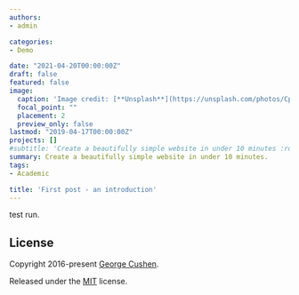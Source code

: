 ```yaml
---
authors:
- admin

categories:
- Demo

date: "2021-04-20T00:00:00Z"
draft: false
featured: false
image:
  caption: 'Image credit: [**Unsplash**](https://unsplash.com/photos/CpkOjOcXdUY)'
  focal_point: ""
  placement: 2
  preview_only: false
lastmod: "2019-04-17T00:00:00Z"
projects: []
#subtitle: 'Create a beautifully simple website in under 10 minutes :rocket:'
summary: Create a beautifully simple website in under 10 minutes.
tags:
- Academic

title: 'First post - an introduction'
---
```


test run. 


## License

Copyright 2016-present [George Cushen](https://georgecushen.com).

Released under the [MIT](https://github.com/gcushen/hugo-academic/blob/master/LICENSE.md) license.
